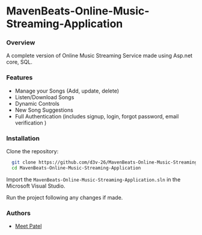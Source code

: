 
# MavenBeats-Online-Music-Streaming-Application


### Overview
A complete version of Online Music Streaming Service made using Asp.net core, SQL.

### Features
- Manage your Songs (Add, update, delete)
- Listen/Download Songs
- Dynamic Controls 
- New Song Suggestions
- Full Authentication (includes signup, login, forgot password, email verification )
  
### Installation

Clone the repository:

```bash
  git clone https://github.com/d3v-26/MavenBeats-Online-Music-Streaming-Application.git
  cd MavenBeats-Online-Music-Streaming-Application
```

Import the `MavenBeats-Online-Music-Streaming-Application.sln` in the Microsoft Visual Studio.

Run the project following any changes if made.

### Authors

- [Meet Patel](https://github.com/meet-pat619)
